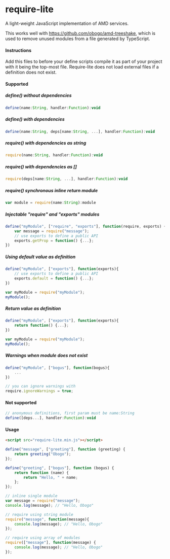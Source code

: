 # require-lite

A light-weight JavaScript implementation of AMD services.

This works well with https://github.com/obogo/amd-treeshake, which is used to remove unused modules from a file generated by TypeScript.

#### Instructions

Add this files to before your define scripts compile it as part of your project with it being the top-most file.
Require-lite does not load external files if a definition does not exist.

#### Supported

##### define() without dependencies
```js
define(name:String, handler:Function):void
```
##### define() with dependencies
```js
define(name:String, deps[name:String, ...], handler:Function):void
```
##### require() with dependencies as string
```js
require(name:String, handler:Function):void
```
##### require() with dependencies as []
```js
require(deps[name:String, ...], handler:Function):void
```
##### require() synchronous inline return module
```js
var module = require(name:String):module
```
##### Injectable "require" and "exports" modules
```js
define("myModule", ["require", "exports"], function(require, exports) {
	var message = require("message");
	// use exports to define a public API
	exports.getProp = function() {...};
})
```
##### Using default value as definition
```js
define("myModule", ["exports"], function(exports){
	// use exports to define a public API
	exports.default = function() {...};
})

var myModule = require("myModule");
myModule();
```

##### Return value as definition
```js
define("myModule", ["exports"], function(exports){
	return function() {...};
})

var myModule = require("myModule");
myModule();
```
##### Warnings when module does not exist
```js
define("myModule", ["bogus"], function(bogus){
	...
})

// you can ignore warnings with
require.ignoreWarnings = true;
```

#### Not supported

```js
// anonymous definitions, first param must be name:String
define([deps...], handler:Function):void
```


#### Usage

```html
<script src="require-lite.min.js"></script>
```

```js
define("message", ["greeting"], function (greeting) {
	return greeting("Obogo");
});

define("greeting", ["bogus"], function (bogus) {
    return function (name) {
        return "Hello, " + name;
    };
});

// inline single module
var message = require("message");
console.log(message); // "Hello, Obogo"

// require using string module
require("message", function(message){
	console.log(message); // "Hello, Obogo"
});

// require using array of modules
require(["message"], function(message) {
	console.log(message); // "Hello, Obogo"
});
```

